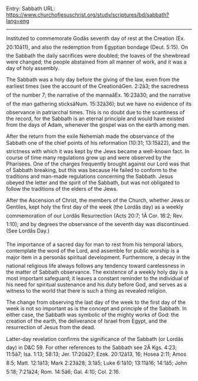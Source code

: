 Entry: Sabbath
URL: https://www.churchofjesuschrist.org/study/scriptures/bd/sabbath?lang=eng

---

Instituted to commemorate Godâs seventh day of rest at the Creation (Ex. 20:10â11), and also the redemption from Egyptian bondage (Deut. 5:15). On the Sabbath the daily sacrifices were doubled; the loaves of the shewbread were changed; the people abstained from all manner of work, and it was a day of holy assembly.

The Sabbath was a holy day before the giving of the law, even from the earliest times (see the account of the CreationâGen. 2:2â3; the sacredness of the number 7; the narrative of the mannaâEx. 16:23â30; and the narrative of the man gathering sticksâNum. 15:32â36); but we have no evidence of its observance in patriarchal times. This is no doubt due to the scantiness of the record, for the Sabbath is an eternal principle and would have existed from the days of Adam, whenever the gospel was on the earth among men.

After the return from the exile Nehemiah made the observance of the Sabbath one of the chief points of his reformation (10:31; 13:15â22), and the strictness with which it was kept by the Jews became a well-known fact. In course of time many regulations grew up and were observed by the Pharisees. One of the charges frequently brought against our Lord was that of Sabbath breaking, but this was because He failed to conform to the traditions and man-made regulations concerning the Sabbath. Jesus obeyed the letter and the spirit of the Sabbath, but was not obligated to follow the traditions of the elders of the Jews.

After the Ascension of Christ, the members of the Church, whether Jews or Gentiles, kept holy the first day of the week (the Lordâs day) as a weekly commemoration of our Lordâs Resurrection (Acts 20:7; 1Â Cor. 16:2; Rev. 1:10); and by degrees the observance of the seventh day was discontinued. (See Lordâs Day.)

The importance of a sacred day for man to rest from his temporal labors, contemplate the word of the Lord, and assemble for public worship is a major item in a personâs spiritual development. Furthermore, a decay in the national religious life always follows any tendency toward carelessness in the matter of Sabbath observance. The existence of a weekly holy day is a most important safeguard; it leaves a constant reminder to the individual of his need for spiritual sustenance and his duty before God, and serves as a witness to the world that there is such a thing as revealed religion.

The change from observing the last day of the week to the first day of the week is not so important as is the concept and principle of the Sabbath. In either case, the Sabbath was symbolic of the mighty works of God: the creation of the earth, the deliverance of Israel from Egypt, and the resurrection of Jesus from the dead.

Latter-day revelation confirms the significance of the Sabbath (or Lordâs day) in D&C 59. For other references to the Sabbath see 2Â Kgs. 4:23; 11:5â7; Isa. 1:13; 58:13; Jer. 17:20â27; Ezek. 20:12â13, 16; Hosea 2:11; Amos 8:5; Matt. 12:1â13; Mark 2:23â28; 3:1â5; Luke 6:1â10; 13:11â16; 14:1â5; John 5:18; 7:21â24; Rom. 14:5â6; Gal. 4:10; Col. 2:16.
